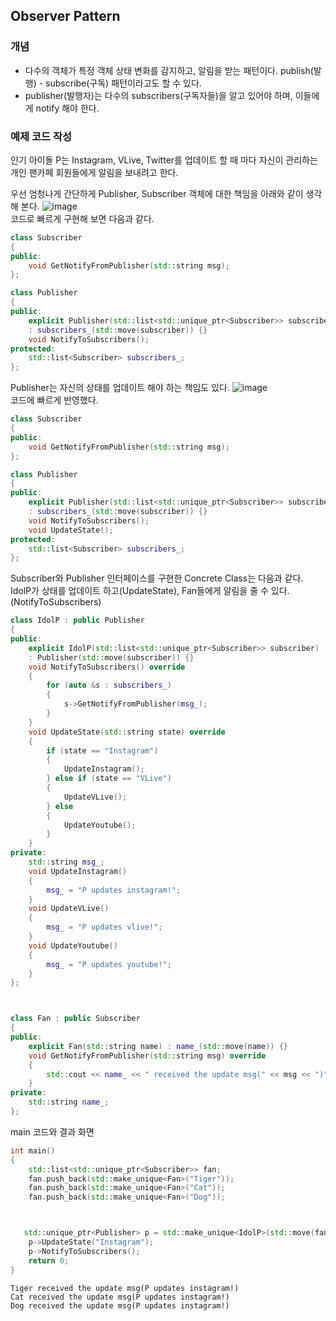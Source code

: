 ## Observer Pattern

### 개념

* 다수의 객체가 특정 객체 상태 변화를 감지하고, 알림을 받는 패턴이다. publish(발행) - subscribe(구독) 패턴이라고도 할 수 있다.
* publisher(발행자)는 다수의 subscribers(구독자들)을 알고 있어야 하며, 이들에게 notify 해야 한다.

### 예제 코드 작성

인기 아이돌 P는 Instagram, VLive, Twitter를 업데이트 할 때 마다 자신이 관리하는 개인 팬카페 회원들에게 알림을 보내려고 한다. 

우선 엄청나게 간단하게 Publisher, Subscriber 객체에 대한 책임을 아래와 같이 생각해 본다.
![image](https://user-images.githubusercontent.com/5865308/209095040-c2f21adc-4bf0-4977-87ab-bcaf8ded921b.png)   
코드로 빠르게 구현해 보면 다음과 같다.
```c++
class Subscriber
{
public:
    void GetNotifyFromPublisher(std::string msg);
};

class Publisher
{
public:
    explicit Publisher(std::list<std::unique_ptr<Subscriber>> subscriber) 
    : subscribers_(std::move(subscriber)) {}
    void NotifyToSubscribers();
protected:
    std::list<Subscriber> subscribers_;
};
```
   
Publisher는 자신의 상태를 업데이트 해야 하는 책임도 있다.
![image](https://user-images.githubusercontent.com/5865308/209096521-92e696f7-22f0-4b82-b7b5-3123cbad0697.png)   
코드에 빠르게 반영했다.
```c++
class Subscriber
{
public:
    void GetNotifyFromPublisher(std::string msg);
};

class Publisher
{
public:
    explicit Publisher(std::list<std::unique_ptr<Subscriber>> subscriber) 
    : subscribers_(std::move(subscriber)) {}
    void NotifyToSubscribers();
    void UpdateState();
protected:
    std::list<Subscriber> subscribers_;
};
```
   
Subscriber와 Publisher 인터페이스를 구현한 Concrete Class는 다음과 같다. IdolP가 상태를 업데이트 하고(UpdateState), Fan들에게 알림을 줄 수 있다.(NotifyToSubscribers)
```c++
class IdolP : public Publisher
{
public:
    explicit IdolP(std::list<std::unique_ptr<Subscriber>> subscriber)
    : Publisher(std::move(subscriber)) {}
    void NotifyToSubscribers() override
    {
        for (auto &s : subscribers_)
        {
            s->GetNotifyFromPublisher(msg_);
        }
    }
    void UpdateState(std::string state) override
    {
        if (state == "Instagram")
        {
            UpdateInstagram();
        } else if (state == "VLive")
        {
            UpdateVLive();
        } else
        {
            UpdateYoutube();
        }
    }
private:
    std::string msg_;
    void UpdateInstagram()
    {
        msg_ = "P updates instagram!";
    }
    void UpdateVLive()
    {
        msg_ = "P updates vlive!";
    }
    void UpdateYoutube()
    {
        msg_ = "P updates youtube!";
    }
};



class Fan : public Subscriber
{
public:
    explicit Fan(std::string name) : name_(std::move(name)) {}
    void GetNotifyFromPublisher(std::string msg) override
    {
        std::cout << name_ << " received the update msg(" << msg << ")" << std::endl;
    }
private:
    std::string name_;
};
```
   
main 코드와 결과 화면 
```c++
int main()
{
    std::list<std::unique_ptr<Subscriber>> fan;
    fan.push_back(std::make_unique<Fan>("Tiger"));
    fan.push_back(std::make_unique<Fan>("Cat"));
    fan.push_back(std::make_unique<Fan>("Dog"));



   std::unique_ptr<Publisher> p = std::make_unique<IdolP>(std::move(fan));
    p->UpdateState("Instagram");
    p->NotifyToSubscribers();
    return 0;
}
```

```text
Tiger received the update msg(P updates instagram!)
Cat received the update msg(P updates instagram!)
Dog received the update msg(P updates instagram!)
```
